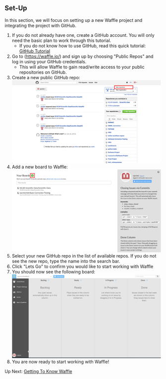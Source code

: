 ## Set-Up

In this section, we will focus on setting up a new Waffle project and integrating the project with GitHub.

1. If you do not already have one, create a GitHub account. You will only need the basic plan to work through this tutorial. 
	- If you do not know how to use GitHub, read this quick tutorial: [GitHub Tutorial](https://guides.github.com/activities/hello-world/)
2. Go to (https://waffle.io/) and sign up by choosing "Public Repos" and log in using your GitHub credentials. 
	- This will allow Waffle to gain read/write access to your public repositories on GitHub.
3. Create a new public GitHub repo:
![Make new github repo](/images/gh_new_repo.png?raw=true "New GitHub Repo")
4. Add a new board to Waffle:
![Add new Waffle board](/images/w_homescreen.png?raw=true "New Waffle Board")
5. Select your new GitHub repo in the list of available repos. If you do not see the new repo, type the name into the search bar.
6. Click "Lets Go" to confirm you would like to start working with Waffle
7. You should now see the following board:
![Waffle Board](/images/w_board.png?raw=true "Waffle Board")
8. You are now ready to start working with Waffle!

Up Next: [Getting To Know Waffle](https://github.com/rpcrimi/WaffleIO/blob/master/markdown/learn_waffle.md)